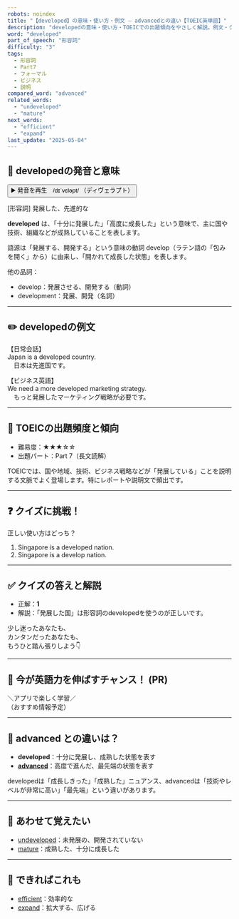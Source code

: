 ```yaml
---
robots: noindex
title: "【developed】の意味・使い方・例文 ― advancedとの違い【TOEIC英単語】"
description: "developedの意味・使い方・TOEICでの出題傾向をやさしく解説。例文・クイズ付きでadvancedとの違いもわかりやすく学べます。"
word: "developed"
part_of_speech: "形容詞"
difficulty: "3"
tags:
  - 形容詞
  - Part7
  - フォーマル
  - ビジネス
  - 説明
compared_word: "advanced"
related_words:
  - "undeveloped"
  - "mature"
next_words:
  - "efficient"
  - "expand"
last_update: "2025-05-04"
---
```


## 🔰 developedの発音と意味

<button class="play-audio" onclick="playTTS('developed')">
  <span class="play-audio-main">
    ▶️ 発音を再生　/dɪˈvɛləpt/
  </span>
  <span class="play-audio-sub">
    （ディヴェラプト）
  </span>
</button>

[形容詞] 発展した、先進的な

**developed** は、「十分に発展した」「高度に成長した」という意味で、主に国や技術、組織などが成熟していることを表します。

語源は「発展する、開発する」という意味の動詞 develop（ラテン語の「包みを開く」から）に由来し、「開かれて成長した状態」を表します。

他の品詞：  
- develop：発展させる、開発する（動詞）
- development：発展、開発（名詞）

---

## ✏️ developedの例文

【日常会話】  
Japan is a developed country.  
　日本は先進国です。

【ビジネス英語】  
We need a more developed marketing strategy.  
　もっと発展したマーケティング戦略が必要です。

---

## 🎯 TOEICの出題頻度と傾向

- 難易度：★★★☆☆
- 出題パート：Part 7（長文読解）

TOEICでは、国や地域、技術、ビジネス戦略などが「発展している」ことを説明する文脈でよく登場します。特にレポートや説明文で頻出です。

---

## ❓ クイズに挑戦！

正しい使い方はどっち？

1. Singapore is a developed nation.  
2. Singapore is a develop nation.

---

## ✅ クイズの答えと解説

- 正解：**1**
- 解説：「発展した国」は形容詞のdevelopedを使うのが正しいです。

少し迷ったあなたも、  
カンタンだったあなたも、  
もうひと踏ん張りしよう👇️

---

## 🚀 今が英語力を伸ばすチャンス！ (PR)

<div class="info-center">
＼アプリで楽しく学習／<br>  
（おすすめ情報予定）
</div>

---

## 🤔  advanced との違いは？

- **developed**：十分に発展し、成熟した状態を表す
- **[advanced](/word/advanced/)**：高度で進んだ、最先端の状態を表す

developedは「成長しきった」「成熟した」ニュアンス、advancedは「技術やレベルが非常に高い」「最先端」という違いがあります。

---

## 🧩 あわせて覚えたい

- [undeveloped](/word/undeveloped/)：未発展の、開発されていない
- [mature](/word/mature/)：成熟した、十分に成長した

---

## 📖 できればこれも

- [efficient](/word/efficient/)：効率的な
- [expand](/word/expand/)：拡大する、広げる

<!-- cvid: aid04_bid16 -->
